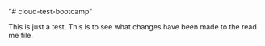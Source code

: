 "# cloud-test-bootcamp" 

This is just a test. This is to see what changes have been made to the read me file. 
